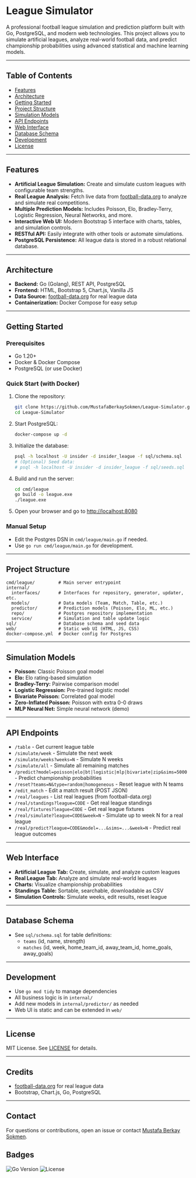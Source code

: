 # League Simulator

A professional football league simulation and prediction platform built with Go, PostgreSQL, and modern web technologies. This project allows you to simulate artificial leagues, analyze real-world football data, and predict championship probabilities using advanced statistical and machine learning models.

---

## Table of Contents
- [Features](#features)
- [Architecture](#architecture)
- [Getting Started](#getting-started)
- [Project Structure](#project-structure)
- [Simulation Models](#simulation-models)
- [API Endpoints](#api-endpoints)
- [Web Interface](#web-interface)
- [Database Schema](#database-schema)
- [Development](#development)
- [License](#license)

---

## Features
- **Artificial League Simulation:** Create and simulate custom leagues with configurable team strengths.
- **Real League Analysis:** Fetch live data from [football-data.org](https://www.football-data.org/) to analyze and simulate real competitions.
- **Multiple Prediction Models:** Includes Poisson, Elo, Bradley-Terry, Logistic Regression, Neural Networks, and more.
- **Interactive Web UI:** Modern Bootstrap 5 interface with charts, tables, and simulation controls.
- **RESTful API:** Easily integrate with other tools or automate simulations.
- **PostgreSQL Persistence:** All league data is stored in a robust relational database.

---

## Architecture
- **Backend:** Go (Golang), REST API, PostgreSQL
- **Frontend:** HTML, Bootstrap 5, Chart.js, Vanilla JS
- **Data Source:** [football-data.org](https://www.football-data.org/) for real league data
- **Containerization:** Docker Compose for easy setup

---

## Getting Started

### Prerequisites
- Go 1.20+
- Docker & Docker Compose
- PostgreSQL (or use Docker)

### Quick Start (with Docker)
1. Clone the repository:
   ```sh
   git clone https://github.com/MustafaBerkaySokmen/League-Simulator.git
   cd League-Simulator
   ```
2. Start PostgreSQL:
   ```sh
   docker-compose up -d
   ```
3. Initialize the database:
   ```sh
   psql -h localhost -U insider -d insider_league -f sql/schema.sql
   # (Optional) Seed data:
   # psql -h localhost -U insider -d insider_league -f sql/seeds.sql
   ```
4. Build and run the server:
   ```sh
   cd cmd/league
   go build -o league.exe
   ./league.exe
   ```
5. Open your browser and go to [http://localhost:8080](http://localhost:8080)

### Manual Setup
- Edit the Postgres DSN in `cmd/league/main.go` if needed.
- Use `go run cmd/league/main.go` for development.

---

## Project Structure
```
cmd/league/         # Main server entrypoint
internal/
  interfaces/       # Interfaces for repository, generator, updater, etc.
  models/           # Data models (Team, Match, Table, etc.)
  predictor/        # Prediction models (Poisson, Elo, ML, etc.)
  repo/             # Postgres repository implementation
  service/          # Simulation and table update logic
sql/                # Database schema and seed data
web/                # Static web UI (HTML, JS, CSS)
docker-compose.yml  # Docker config for Postgres
```

---

## Simulation Models
- **Poisson:** Classic Poisson goal model
- **Elo:** Elo rating-based simulation
- **Bradley-Terry:** Pairwise comparison model
- **Logistic Regression:** Pre-trained logistic model
- **Bivariate Poisson:** Correlated goal model
- **Zero-Inflated Poisson:** Poisson with extra 0-0 draws
- **MLP Neural Net:** Simple neural network (demo)

---

## API Endpoints
- `/table` - Get current league table
- `/simulate/week` - Simulate the next week
- `/simulate/weeks?weeks=N` - Simulate N weeks
- `/simulate/all` - Simulate all remaining matches
- `/predict?model=poisson|elo|bt|logistic|mlp|bivariate|zip&sims=5000` - Predict championship probabilities
- `/reset?teams=N&type=random|homogeneous` - Reset league with N teams
- `/edit_match` - Edit a match result (POST JSON)
- `/real/leagues` - List real leagues (from football-data.org)
- `/real/standings?league=CODE` - Get real league standings
- `/real/fixtures?league=CODE` - Get real league fixtures
- `/real/simulate?league=CODE&week=N` - Simulate up to week N for a real league
- `/real/predict?league=CODE&model=...&sims=...&week=N` - Predict real league outcomes

---

## Web Interface
- **Artificial League Tab:** Create, simulate, and analyze custom leagues
- **Real League Tab:** Analyze and simulate real-world leagues
- **Charts:** Visualize championship probabilities
- **Standings Table:** Sortable, searchable, downloadable as CSV
- **Simulation Controls:** Simulate weeks, edit results, reset league

---

## Database Schema
- See `sql/schema.sql` for table definitions:
  - `teams` (id, name, strength)
  - `matches` (id, week, home_team_id, away_team_id, home_goals, away_goals)

---

## Development
- Use `go mod tidy` to manage dependencies
- All business logic is in `internal/`
- Add new models in `internal/predictor/` as needed
- Web UI is static and can be extended in `web/`

---

## License
MIT License. See [LICENSE](LICENSE) for details.

---

## Credits
- [football-data.org](https://www.football-data.org/) for real league data
- Bootstrap, Chart.js, Go, PostgreSQL

---

## Contact
For questions or contributions, open an issue or contact [Mustafa Berkay Sokmen](mailto:info@yourcompany.com).

## Badges

![Go Version](https://img.shields.io/badge/go-1.20%2B-blue)
![License](https://img.shields.io/badge/license-MIT-green)
